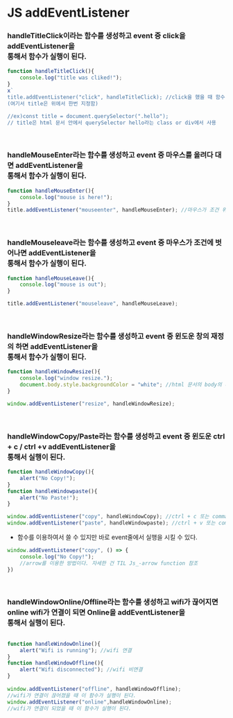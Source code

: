 # JS addEventListener


### handleTitleClick이라는 함수를 생성하고 event 중 click을 addEventListener을 <br>통해서 함수가 실행이 된다.

```js
function handleTitleClick(){
    console.log("title was cliked!");
}
x`
title.addEventListener("click", handleTitleClick); //click을 했을 때 함수 실행 
(여기서 title은 위에서 한번 지정함)

//ex)const title = document.querySelector(".hello");
// title은 html 문서 안에서 querySelector hello라는 class or div에서 사용
```
<br>


### handleMouseEnter라는 함수를 생성하고 event 중 마우스를 올려다 대면 addEventListener을 <br>통해서 함수가 실행이 된다.

```js
function handleMouseEnter(){
    console.log("mouse is here!");
}
title.addEventListener("mouseenter", handleMouseEnter); //마우스가 조건 위에 올려져 있으면 실행.
```
<br>

### handleMouseleave라는 함수를 생성하고 event 중 마우스가 조건에 벗어나면 addEventListener을 <br>통해서 함수가 실행이 된다.

```js
function handleMouseLeave(){
    console.log("mouse is out");
}

title.addEventListener("mouseleave", handleMouseLeave);
```
<br>

### handleWindowResize라는 함수를 생성하고 event 중 윈도운 창의 재정의 하면 addEventListener을 <br>통해서 함수가 실행이 된다.

```js
function handleWindowResize(){
    console.log("window resize.");
    document.body.style.backgroundColor = "white"; //html 문서의 body의 바탕 색깔을 흰색으로 변경.
}

window.addEventListener("resize", handleWindowResize);
```

<br>

### handleWindowCopy/Paste라는 함수를 생성하고 event 중 윈도운 ctrl + c / ctrl +v addEventListener을 <br>통해서 실행이 된다.


```js
function handleWindowCopy(){
    alert("No Copy!");
}
function handleWindowpaste(){
    alert("No Paste!");
}

window.addEventListener("copy", handleWindowCopy); //ctrl + c 또는 command + c를 누르면 함수가 실행이 된다.
window.addEventListener("paste", handleWindowpaste); //ctrl + v 또는 command + v를 누르면 함수가 실행이 된다.
```

+ 함수를 이용하여서 쓸 수 있지만 바로 event줄에서 실행을 시킬 수 있다.

```js
window.addEventListener("copy", () => {
    console.log("No Copy!"); 
    //arrow를 이용한 방법이다. 자세한 건 TIL Js_-arrow function 참조
})
```
<br>


### handleWindowOnline/Offline라는 함수를 생성하고 wifi가 끊어지면 online wifi가 연결이 되면 Online을 addEventListener을 <br>통해서 실행이 된다.


```js

function handleWindowOnline(){
    alert("Wifi is running"); //wifi 연결
}
function handleWindowOffline(){
    alert("Wifi disconnected"); //wifi 비연결
}
    
window.addEventListener("offline", handleWindowOffline); 
//wifi가 연결이 끊어졌을 때 이 함수가 실행이 된다.
window.addEventListener("online",handleWindowOnline); 
//wifi가 연결이 되었을 때 이 함수가 실행이 된다.
```





